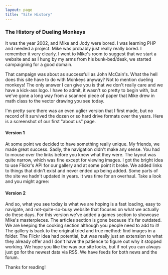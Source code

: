 ```yaml
---
layout: page
title: "Site History"
---
```

### The History of Dueling Monkeys

It was the year 2002, and Mike and Jody were bored. I was learning PHP and needed a project. Mike was probably just really really bored. I remember it very clearly. I went to Mike's room to suggest that we start a website and as I hung by my arms from his bunk-bed/desk, we started campaigning for a good domain.

That campaign was about as successfull as John McCain's. What the hell does this site have to do with Monkeys anyway? Not to mention dueling monkeys! The only answer I can give you is that we don't really care and we have a kick-ass logo. I have to admit, it wasn't so pretty to begin with, but we've gone a long way from a scanned piece of paper that Mike drew in math class to the vector drawing you see today.

I'm pretty sure there was an even uglier version that I first made, but no record of it survived the dozen or so hard drive formats over the years. Here is a screenshot of our first "about us" page.

#### Version 1

At some point we decided to have something really unique. My friends, we made great success. Sadly, the navigation didn't make any sense. You had to mouse over the links before you knew what they were. The layout was quite narrow, which was fine except for viewing images. I got the bright idea to use Flickr's API for our gallery and at some point it broke. We added links to things that didn't exist and never ended up being added. Some parts of the site we hadn't updated in years. It was time for an overhaul. Take a look and you might agree:

#### Version 2

And so, what you see today is what we are hoping is a fast loading, easy to navigate, and not-quite-so-busy website that focuses on what we actually do these days. For this version we've added a games section to showcase Mike's masterpieces. The articles section is gone because it's far outdated. We are keeping the cooking section although you people need to add to it! The gallery is back to the original tried and true method: find images in a folder. The Flickr idea had potential, but was really just an extension to what they already offer and I don't have the patience to figure out why it stopped working. We hope you like the way our site looks, but if not you can always just go for the newest data via RSS. We have feeds for both news and the forum.

Thanks for reading!